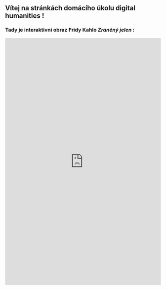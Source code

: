 ## Vítej na stránkách domácího úkolu digital humanities !
### Tady je interaktivní obraz Fridy Kahlo *Zraněný jelen* :

<iframe src="https://uploads.knightlab.com/storymapjs/ed36603274e675c1e90073084bff8be3/frida-jelen/index.html" frameborder="0" width="100%" height="800"></iframe>
